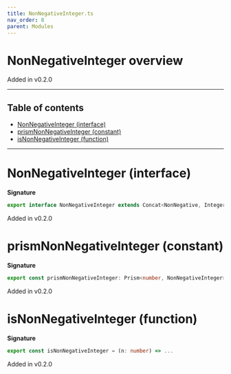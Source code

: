 ```yaml
---
title: NonNegativeInteger.ts
nav_order: 8
parent: Modules
---
```


# NonNegativeInteger overview

Added in v0.2.0

---

<h2 class="text-delta">Table of contents</h2>

- [NonNegativeInteger (interface)](#nonnegativeinteger-interface)
- [prismNonNegativeInteger (constant)](#prismnonnegativeinteger-constant)
- [isNonNegativeInteger (function)](#isnonnegativeinteger-function)

---

# NonNegativeInteger (interface)

**Signature**

```ts
export interface NonNegativeInteger extends Concat<NonNegative, Integer> {}
```

Added in v0.2.0

# prismNonNegativeInteger (constant)

**Signature**

```ts
export const prismNonNegativeInteger: Prism<number, NonNegativeInteger> = ...
```

Added in v0.2.0

# isNonNegativeInteger (function)

**Signature**

```ts
export const isNonNegativeInteger = (n: number) => ...
```

Added in v0.2.0
